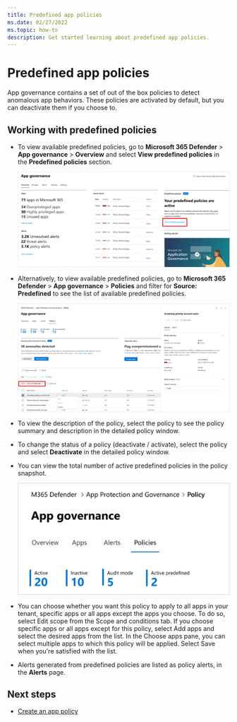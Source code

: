 ```yaml
---
title: Predefined app policies
ms.date: 02/27/2022
ms.topic: how-to
description: Get started learning about predefined app policies.
---
```


# Predefined app policies

App governance contains a set of out of the box policies to detect anomalous app behaviors. These policies are activated by default, but you can deactivate them if you choose to.

## Working with predefined policies

- To view available predefined policies, go to **Microsoft 365 Defender** > **App governance** > **Overview** and select **View predefined policies** in the **Predefined policies** section.  

    ![View predefined policies.](media/app-governance/predefined-policies.png)

- Alternatively, to view available predefined policies, go to **Microsoft 365 Defender** > **App governance** > **Policies**  and filter for **Source: Predefined** to see the list of available predefined policies.

    ![Filter for predefined policies.](media/app-governance/source-predefined.png)

- To view the description of the policy, select the policy to see the policy summary and description in the detailed policy window.
- To change the status of a policy (deactivate / activate), select the policy and select **Deactivate** in the detailed policy window.
- You can view the total number of active predefined policies in the policy snapshot.

    ![View number of policies.](media/app-governance/number-policies.png)

- You can choose whether you want this policy to apply to all apps in your tenant, specific apps or all apps except the apps you choose. To do so, select Edit scope from the Scope and conditions tab. If you choose specific apps or all apps except for this policy, select Add apps and select the desired apps from the list. In the Choose apps pane, you can select multiple apps to which this policy will be applied. Select Save when you're satisfied with the list.
- Alerts generated from predefined policies are listed as policy alerts, in the **Alerts** page.

## Next steps

- [Create an app policy](app-governance-app-policies-create.md)
